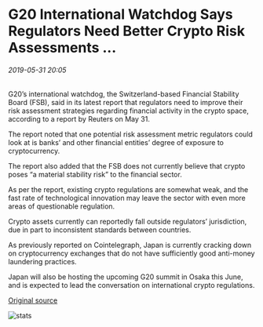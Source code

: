# G20 International Watchdog Says Regulators Need Better Crypto Risk Assessments ...

###### 2019-05-31 20:05

G20’s international watchdog, the Switzerland-based Financial Stability Board (FSB), said in its latest report that regulators need to improve their risk assessment strategies regarding financial activity in the crypto space, according to a report by Reuters on May 31.

The report noted that one potential risk assessment metric regulators could look at is banks’ and other financial entities’ degree of exposure to cryptocurrency.

The report also added that the FSB does not currently believe that crypto poses “a material stability risk” to the financial sector.

As per the report, existing crypto regulations are somewhat weak, and the fast rate of technological innovation may leave the sector with even more areas of questionable regulation.

Crypto assets currently can reportedly fall outside regulators’ jurisdiction, due in part to inconsistent standards between countries.

As previously reported on Cointelegraph, Japan is currently cracking down on cryptocurrency exchanges that do not have sufficiently good anti-money laundering practices.

Japan will also be hosting the upcoming G20 summit in Osaka this June, and is expected to lead the conversation on international crypto regulations.

[Original source](https://cointelegraph.com/news/g20-international-watchdog-says-regulators-need-better-crypto-risk-assessments)

![stats](https://c.statcounter.com/11760860/0/a89fa40b/1/ "stats")